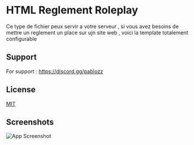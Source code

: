
# HTML Reglement Roleplay 

Ce type de fichier peux servir a votre serveur , si vous avez besoins de mettre un reglement un place sur ujn site web , voici la template totalement configurable 

## Support

For support : https://discord.gg/pablozz


## License

[MIT](https://choosealicense.com/licenses/mit/)


## Screenshots

![App Screenshot](https://media.discordapp.net/attachments/1135223459283214417/1227288588614373416/image.png?ex=6627dc91&is=66156791&hm=a4508c511b8c2254681d2f2fb26b872ca35f2805c11cac9d4e4b5fd442b2b2cd&=&format=webp&quality=lossless&width=1202&height=676)

